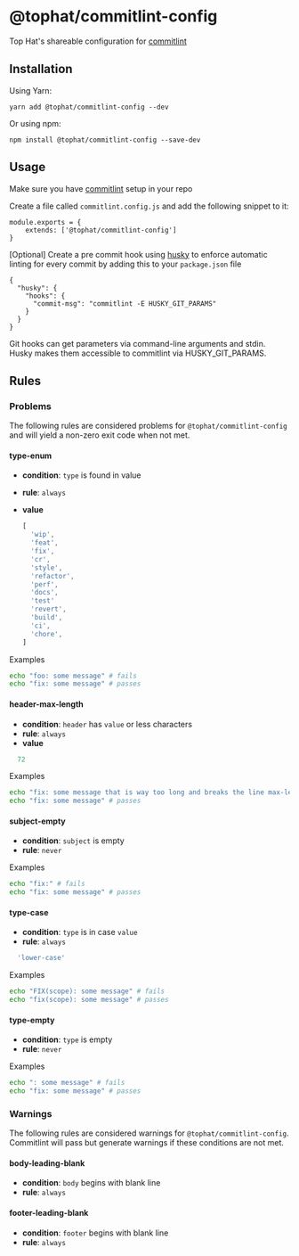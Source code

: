 # @tophat/commitlint-config

Top Hat's shareable configuration for [commitlint](https://github.com/conventional-changelog/commitlint)

## Installation

Using Yarn:

`yarn add @tophat/commitlint-config --dev`

Or using npm: 

`npm install @tophat/commitlint-config --save-dev`


## Usage

Make sure you have [commitlint](https://github.com/conventional-changelog/commitlint#getting-started) setup in your repo

Create a file called `commitlint.config.js` and add the following snippet to it:
```
module.exports = {
    extends: ['@tophat/commitlint-config']
}
```

[Optional] Create a pre commit hook using [husky](https://github.com/typicode/husky) to enforce automatic linting for every commit by adding this to your `package.json` file

```
{
  "husky": {
    "hooks": {
      "commit-msg": "commitlint -E HUSKY_GIT_PARAMS"
    }  
  }
}
```

Git hooks can get parameters via command-line arguments and stdin. Husky makes them accessible to commitlint via HUSKY_GIT_PARAMS. 

## Rules
### Problems

The following rules are considered problems for `@tophat/commitlint-config` and will yield a non-zero exit code when not met.


#### type-enum
* **condition**: `type` is found in value
* **rule**: `always`
* **value**

  ```js
  [
    'wip',
    'feat',
    'fix',
    'cr',
    'style',
    'refactor',
    'perf',
    'docs',
    'test'
    'revert',
    'build',
    'ci',
    'chore',
  ]
  ```

Examples
```sh
echo "foo: some message" # fails
echo "fix: some message" # passes
```

#### header-max-length
* **condition**: `header` has `value` or less characters
* **rule**: `always`
* **value**
```js
  72
```

Examples
```sh
echo "fix: some message that is way too long and breaks the line max-length by several characters" # fails
echo "fix: some message" # passes
```

#### subject-empty
* **condition**: `subject` is empty
* **rule**: `never`

Examples
```sh
echo "fix:" # fails
echo "fix: some message" # passes
```


#### type-case
* **condition**: `type` is in case `value`
* **rule**: `always`
```js
  'lower-case'
```

Examples
```sh
echo "FIX(scope): some message" # fails
echo "fix(scope): some message" # passes
```

#### type-empty
* **condition**: `type` is empty
* **rule**: `never`

Examples
```sh
echo ": some message" # fails
echo "fix: some message" # passes
```

### Warnings
The following rules are considered warnings for `@tophat/commitlint-config`. Commitlint will pass but generate warnings if these conditions are not met. 

#### body-leading-blank
* **condition**: `body` begins with blank line
* **rule**: `always`

#### footer-leading-blank
* **condition**: `footer` begins with blank line
* **rule**: `always`
